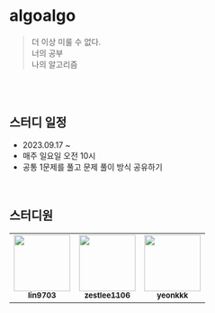 # algoalgo 
> 더 이상 미룰 수 없다.  
> 너의 공부  
> 나의 알고리즘    

<br><br>

## 스터디 일정  
- 2023.09.17 ~
- 매주 일요일 오전 10시  
- 공통 1문제를 풀고 문제 풀이 방식 공유하기

<br>

## 스터디원
  
<table>
  <tr>
     <td align="center"><a href="https://github.com/lin9703"><img src="https://avatars.githubusercontent.com/u/37198145?v=4?s=100" width="100px;" alt=""/><br /><sub><b>lin9703</b></sub></a><br /></td>
    <td align="center"><a href="https://github.com/zestlee1106"><img src="https://avatars.githubusercontent.com/u/47649108?v=4?s=100" width="100px;" alt=""/><br /><sub><b>zestlee1106</b></sub></a><br /></td>
     <td align="center"><a href="https://github.com/yeonkkk"><img src="https://avatars.githubusercontent.com/u/88660886?v=4?v=4?s=100" width="100px;" alt=""/><br /><sub><b>yeonkkk</b></sub></a><br /></td>
</tr>
</table>
